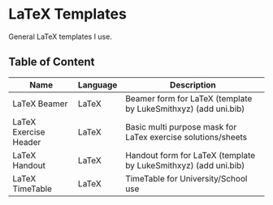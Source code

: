 # LaTeX Templates
General LaTeX templates I use.

## Table of Content

| Name                   | Language      | Description                                                                        |
| ---------------------- | ------------- | ---------------------------------------------------------------------------------- |
| LaTeX Beamer           | LaTeX         | Beamer form for LaTeX (template by LukeSmithxyz) (add uni.bib)                     |
| LaTeX Exercise Header  | LaTeX         | Basic multi purpose mask for LaTex exercise solutions/sheets                       |
| LaTeX Handout          | LaTeX         | Handout form for LaTeX (template by LukeSmithxyz) (add uni.bib)                    |
| LaTeX TimeTable        | LaTeX         | TimeTable for University/School use                                                |
